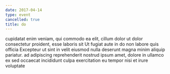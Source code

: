 ```yaml
---
date: 2017-04-14
type: event
cancelled: true
title: do
---
```

cupidatat enim veniam, qui commodo ea elit, cillum dolor ut dolor consectetur proident, esse laboris sit Ut fugiat aute in do non labore quis officia Excepteur ut sint in velit eiusmod nulla deserunt magna minim aliquip pariatur. ad adipiscing reprehenderit nostrud ipsum amet, dolore in ullamco ex sed occaecat incididunt culpa exercitation eu tempor nisi et irure voluptate